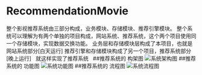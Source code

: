 # RecommendationMovie
整个影视推荐系统由三部分构成，业务模块、存储模块、推荐引擎模块。
整个系统可以理解为有两个单独的项目构成，网站系统、推荐系统，这个两个项目使用同一个存储模块，实现数据交换功能。
业务层和存储模块层构成了本项目，也就是网站系统部分[白天运行]
推荐引擎和存储模块构成了另一个项目，推荐系统部分[晚上运行]
 
就这样实现了推荐系统
 
##推荐系统的 构架图
![系统架构图](https://github.com/BuleAnt/RepositoryResources/image/RecommendationMovie/XiTongJieGou.png)
##推荐系统的 功能图
![系统功能图](https://github.com/BuleAnt/RepositoryResources/image/RecommendationMovie/jie_gou_she_ji.png)
##推荐系统的 流程图
![系统流程图](https://github.com/BuleAnt/RepositoryResources/image/RecommendationMovie/liu_cheng_tu.png)
